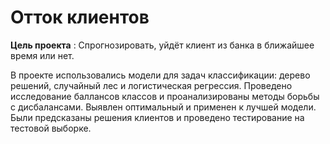 # Отток клиентов

**Цель проекта** : Спрогнозировать, уйдёт клиент из банка в ближайшее время или нет.

В проекте использовались модели для задач классификации: дерево решений, случайный лес и логистическая регрессия.
Проведено исследование баллансов классов и проанализированы методы борьбы с дисбалансами. 
Выявлен оптимальный и применен к лучшей модели. 
Были предсказаны решения клиентов и проведено тестирование на тестовой выборке.